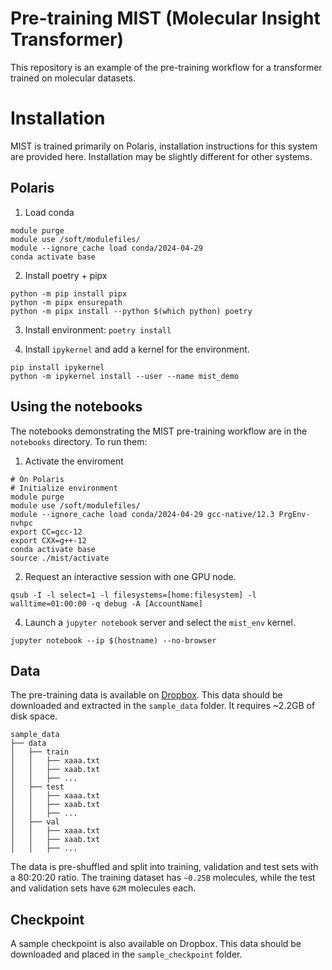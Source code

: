 # Pre-training MIST (Molecular Insight Transformer)
This repository is an example of the pre-training workflow for a transformer trained on molecular datasets.

# Installation

MIST is trained primarily on Polaris, installation instructions for this system are provided here. 
Installation may be slightly different for other systems.

## Polaris

1. Load conda
```shell
module purge
module use /soft/modulefiles/
module --ignore_cache load conda/2024-04-29
conda activate base
```

2. Install poetry + pipx
```shell
python -m pip install pipx
python -m pipx ensurepath
python -m pipx install --python $(which python) poetry
```

3. Install environment: `poetry install`

4. Install `ipykernel` and add a kernel for the environment.
```shell
pip install ipykernel
python -m ipykernel install --user --name mist_demo
```

## Using the notebooks

The notebooks demonstrating the MIST pre-training workflow are in the `notebooks` directory. To run them:
1. Activate the enviroment
```shell
# On Polaris
# Initialize environment
module purge
module use /soft/modulefiles/
module --ignore_cache load conda/2024-04-29 gcc-native/12.3 PrgEnv-nvhpc
export CC=gcc-12
export CXX=g++-12
conda activate base
source ./mist/activate
```
2. Request an interactive session with one GPU node.
```
qsub -I -l select=1 -l filesystems=[home:filesystem] -l walltime=01:00:00 -q debug -A [AccountName]
```
4. Launch a `jupyter notebook`  server and select the `mist_env` kernel.
```
jupyter notebook --ip $(hostname) --no-browser
```

## Data

The pre-training data is available on [Dropbox](https://www.dropbox.com/scl/fo/3z1lklbper07ojtp5t4iu/AHUEJ_3j5_CRVpWmcGLW3kQ?rlkey=2818imymvf5mk5byz0c7ei1ij&dl=0).
This data should be downloaded and extracted in the `sample_data` folder. It requires ~2.2GB of disk space.

```
sample_data
├── data
│   ├── train
│   │   ├── xaaa.txt
│   │   ├── xaab.txt
│   │   ├── ...
│   ├── test
│   │   ├── xaaa.txt
│   │   ├── xaab.txt
│   │   ├── ...
│   ├── val
│   │   ├── xaaa.txt
│   │   ├── xaab.txt
│   │   ├── ...
```

The data is pre-shuffled and split into training, validation and test sets with a 80:20:20 ratio. 
The training dataset has `~0.25B` molecules, while the test and validation sets have `62M` molecules each.

## Checkpoint

A sample checkpoint is also available on Dropbox. This data should be downloaded and placed in the `sample_checkpoint` folder.
